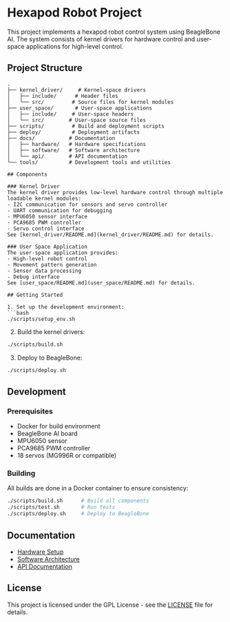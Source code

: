 # Hexapod Robot Project

This project implements a hexapod robot control system using BeagleBone AI. The system consists of kernel drivers for hardware control and user-space applications for high-level control.

## Project Structure

```
.
├── kernel_driver/     # Kernel-space drivers
│   ├── include/      # Header files
│   └── src/         # Source files for kernel modules
├── user_space/       # User-space applications
│   ├── include/     # User-space headers
│   └── src/        # User-space source files
├── scripts/         # Build and deployment scripts
├── deploy/          # Deployment artifacts
├── docs/           # Documentation
│   ├── hardware/   # Hardware specifications
│   ├── software/   # Software architecture
│   └── api/        # API documentation
└── tools/          # Development tools and utilities

## Components

### Kernel Driver
The kernel driver provides low-level hardware control through multiple loadable kernel modules:
- I2C communication for sensors and servo controller
- UART communication for debugging
- MPU6050 sensor interface
- PCA9685 PWM controller
- Servo control interface
See [kernel_driver/README.md](kernel_driver/README.md) for details.

### User Space Application
The user-space application provides:
- High-level robot control
- Movement pattern generation
- Sensor data processing
- Debug interface
See [user_space/README.md](user_space/README.md) for details.

## Getting Started

1. Set up the development environment:
```bash
./scripts/setup_env.sh
```

2. Build the kernel drivers:
```bash
./scripts/build.sh
```

3. Deploy to BeagleBone:
```bash
./scripts/deploy.sh
```

## Development

### Prerequisites
- Docker for build environment
- BeagleBone AI board
- MPU6050 sensor
- PCA9685 PWM controller
- 18 servos (MG996R or compatible)

### Building
All builds are done in a Docker container to ensure consistency:
```bash
./scripts/build.sh      # Build all components
./scripts/test.sh       # Run tests
./scripts/deploy.sh     # Deploy to BeagleBone
```

## Documentation
- [Hardware Setup](docs/hardware/README.md)
- [Software Architecture](docs/software/README.md)
- [API Documentation](docs/api/README.md)

## License
This project is licensed under the GPL License - see the [LICENSE](LICENSE) file for details.